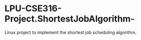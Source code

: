 # LPU-CSE316-Project.ShortestJobAlgorithm-
Linux project to implement the shortest job scheduling algorithm.
